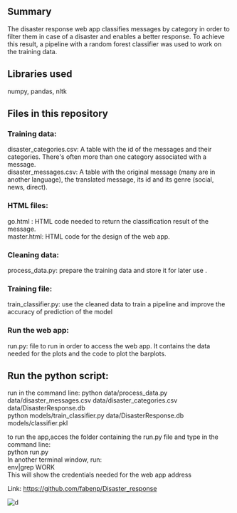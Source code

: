 ## Summary
The  disaster  response web app classifies messages by category in order to filter them in case of a disaster and enables a better response. To achieve this result, a pipeline with a random forest classifier was used to work on the training data. 

## Libraries used
numpy, pandas, nltk
## Files in this repository
### Training data:
disaster_categories.csv: A table with the id of the messages and their categories. There's often more than one category associated with a message.  
disaster_messages.csv: A table with the original message (many are in another language), the translated message, its id  and its  genre (social, news, direct).
### HTML files:
go.html : HTML code needed to return the classification result of the  message.  
master.html: HTML code for the design of the web app.
### Cleaning data:
process_data.py: prepare the training data and store it for later use .
### Training file: 
train_classifier.py: use the cleaned data to train a pipeline and improve the accuracy of prediction of the model
### Run the  web app:
run.py: file to run in order to access the web app. It contains the data needed for the plots and the code to plot the barplots. 
## Run the python script:
run in the command line:
python data/process_data.py data/disaster_messages.csv data/disaster_categories.csv data/DisasterResponse.db  
python models/train_classifier.py  data/DisasterResponse.db models/classifier.pkl

to run the app,acces the folder containing the run.py file and type in  the command line:  
python run.py    
In another terminal window, run:  
env|grep WORK  
This will show the credentials needed for the web app address  

Link: https://github.com/fabenp/Disaster_response

![d](https://user-images.githubusercontent.com/55113875/90811669-01011580-e2f3-11ea-9a7c-c1dd4e4a68d3.GIF)
